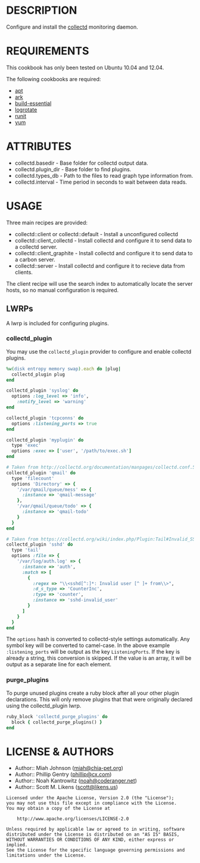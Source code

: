 # DESCRIPTION #

Configure and install the [collectd](http://collectd.org/) monitoring daemon.

# REQUIREMENTS #

This cookbook has only been tested on Ubuntu 10.04 and 12.04.

The following cookbooks are required:

+ [apt](http://community.opscode.com/cookbooks/apt)
+ [ark](http://community.opscode.com/cookbooks/ark)
+ [build-essential](http://community.opscode.com/cookbooks/build-essential)
+ [logrotate](http://community.opscode.com/cookbooks/logrotate)
+ [runit](http://community.opscode.com/cookbooks/runit)
+ [yum](http://community.opscode.com/cookbooks/yum)

# ATTRIBUTES #

+ collectd.basedir - Base folder for collectd output data.
+ collectd.plugin_dir - Base folder to find plugins.
+ collectd.types_db - Path to the files to read graph type information from.
+ collectd.interval - Time period in seconds to wait between data reads.

# USAGE #

Three main recipes are provided:

+ collectd::client or collectd::default - Install a unconfigured collectd
+ collectd::client_collectd - Install collectd and configure it to send data to a collectd server.
+ collectd::client_graphite - Install collectd and configure it to send data to a carbon server.
+ collectd::server - Install collectd and configure it to recieve data from clients.

The client recipe will use the search index to automatically locate the server hosts, so no manual configuration is required.

## LWRPs ##

A lwrp is included for configuring plugins.

### collectd_plugin ###

You may use the `collectd_plugin` provider to configure and enable collectd plugins.

```ruby
%w(disk entropy memory swap).each do |plug|
  collectd_plugin plug
end

collectd_plugin 'syslog' do
  options :log_level => 'info',
    :notify_level => 'warning'
end

collectd_plugin 'tcpconns' do
  options :listening_ports => true
end

collectd_plugin 'myplugin' do
  type 'exec'
  options :exec => ['user', '/path/to/exec.sh']
end

# Taken from http://collectd.org/documentation/manpages/collectd.conf.5.shtml#plugin_filecount
collectd_plugin 'qmail' do
  type 'filecount'
  options 'Directory' => {
    '/var/qmail/queue/mess' => {
      :instance => 'qmail-message'
    },
    '/var/qmail/queue/todo' => {
      :instance => 'qmail-todo'
    }
  }
end

# Taken from https://collectd.org/wiki/index.php/Plugin:Tail#Invalid_SSH_login_attempts
collectd_plugin 'sshd' do
  type 'tail'
  options :file => {
    '/var/log/auth.log' => {
      :instance => 'auth',
      :match => [
        {
          :regex => "\\<sshd[^:]*: Invalid user [^ ]+ from\\>",
          :d_s_type => 'CounterInc',
          :type => 'counter',
          :instance => 'sshd-invalid_user'
        }
      ]
    }
  }
end
```

The `options` hash is converted to collectd-style settings automatically.
Any symbol key will be converted to camel-case. In the above example
`:listening_ports` will be output as the key `ListeningPorts`. If the key is
already a string, this conversion is skipped. If the value is an array, it
will be output as a separate line for each element.

### purge_plugins ###

To purge unused plugins create a ruby block after all your other plugin declarations.  This will only remove plugins that that were originally declared using the collectd_plugin lwrp.

```ruby
ruby_block 'collectd_purge_plugins' do
  block { collectd_purge_plugins() }
end
```

# LICENSE & AUTHORS #

+ Author:: Miah Johnson (<miah@chia-pet.org>)
+ Author:: Phillip Gentry (<phillip@cx.com>)
+ Author:: Noah Kantrowitz (<noah@coderanger.net>)
+ Author:: Scott M. Likens (<scott@likens.us>)

```
Licensed under the Apache License, Version 2.0 (the "License");
you may not use this file except in compliance with the License.
You may obtain a copy of the License at

    http://www.apache.org/licenses/LICENSE-2.0

Unless required by applicable law or agreed to in writing, software
distributed under the License is distributed on an "AS IS" BASIS,
WITHOUT WARRANTIES OR CONDITIONS OF ANY KIND, either express or implied.
See the License for the specific language governing permissions and
limitations under the License.
```
